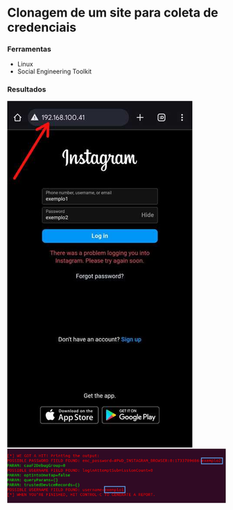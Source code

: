 # Clonagem de um site para coleta de credenciais

### Ferramentas

- Linux
- Social Engineering Toolkit
  
### Resultados

![Site Clonado](sitecloned.jpeg)
![Output](outputset.png)



